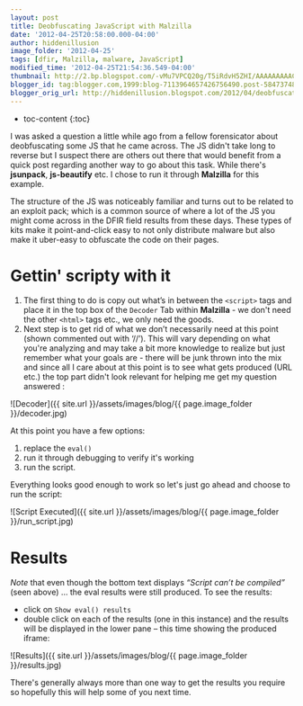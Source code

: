 ```yaml
---
layout: post
title: Deobfuscating JavaScript with Malzilla
date: '2012-04-25T20:58:00.000-04:00'
author: hiddenillusion
image_folder: '2012-04-25'
tags: [dfir, Malzilla, malware, JavaScript]
modified_time: '2012-04-25T21:54:36.549-04:00'
thumbnail: http://2.bp.blogspot.com/-vMu7VPCQ20g/T5iRdvH5ZHI/AAAAAAAAACw/JBS_1uEh7zQ/s72-c/decoder.jpg
blogger_id: tag:blogger.com,1999:blog-7113964657426756490.post-5847374836475198466
blogger_orig_url: http://hiddenillusion.blogspot.com/2012/04/deobfuscating-javascript-with-malzilla.html
---
```


* toc-content
{:toc}

I was asked a question a little while ago from a fellow forensicator about deobfuscating some JS that he came across.  The JS didn't take long to reverse but I suspect there are others out there that would benefit from a quick post regarding another way to go about this task.  While there's **jsunpack**, **js-beautify** etc. I chose to run it through **Malzilla** for this example.

The structure of the JS was noticeably familiar and turns out to be related to an exploit pack; which is a common source of where a lot of the JS you might come across in the DFIR field results from these days.  These types of kits make it point-and-click easy to not only distribute malware but also make it uber-easy to obfuscate the code on their pages.

# Gettin' scripty with it

1. The first thing to do is copy out what’s in between the `<script>` tags and place it in the top box of the `Decoder` Tab within **Malzilla** - we don't need the other `<html>` tags etc., we only need the goods.
2. Next step is to get rid of what we don’t necessarily need at this point (shown commented out with ‘//’).  This will vary depending on what you're analyzing and may take a bit more knowledge to realize but just remember what your goals are - there will be junk thrown into the mix and since all I care about at this point is to see what gets produced (URL etc.) the top part didn't look relevant for helping me get my question answered :

![Decoder]({{ site.url }}/assets/images/blog/{{ page.image_folder }}/decoder.jpg)

At this point you have a few options:

1. replace the `eval()`
2. run it through debugging to verify it's working
3. run the script.

Everything looks good enough to work so let's just go ahead and choose to run the script:

![Script Executed]({{ site.url }}/assets/images/blog/{{ page.image_folder }}/run_script.jpg)

# Results

*Note* that even though the bottom text displays _“Script can’t be compiled”_ (seen above) … the eval results were still produced.  To see the results:

- click on `Show eval() results`
- double click on each of the results (one in this instance) and the results will be displayed in the lower pane – this time showing the produced iframe:

![Results]({{ site.url }}/assets/images/blog/{{ page.image_folder }}/results.jpg)

There's generally always more than one way to get the results you require so hopefully this will help some of you next time.